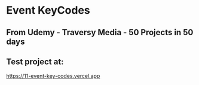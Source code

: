 # Event KeyCodes

## From Udemy - Traversy Media - 50 Projects in 50 days

## Test project at: 

https://11-event-key-codes.vercel.app